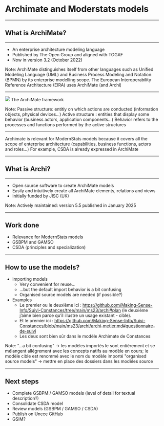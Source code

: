 # Archimate and Moderstats models

---

## What is ArchiMate?

----

- An enterprise architecture modeling language
- Published by The Open Group and aligned with TOGAF
- Now in version 3.2 (October 2022)

Note:
ArchiMate distinguishes itself from other languages such as Unified Modeling Language (UML) and Business Process Modeling and Notation (BPMN) by its enterprise modelling scope.
The European Interoperability Reference Architecture (EIRA) uses ArchiMate (and Archi)

----

<img src="full-framework.png">
The ArchiMate framework

Note:
Passive structure: entitiy on which actions are conducted (information objects, physical devices...)
Active structure : entities that display some behavior (business actors, application components...)
Behavior refers to the processes and functions performed by the active structures

----

Archimate is relevant for ModernStats models because it covers all the scope of enterprise architecture (capabilities, business functions, actors and roles...)
For example, CSDA is already expressed in ArchiMate

---

## What is Archi?

----

- Open source software to create ArchiMate models
- Easily and intuitively create all ArchiMate elements, relations and views
- Initially funded by JISC (UK)

Note:
Actively maintained: version 5.5 published in January 2025

---

## Work done

- Relevance for ModernStats models
- GSBPM and GAMSO
- CSDA (principles and specialization)

---

## How to use the models?

- Importing models
  - Very convenient for reuse...
  - ...but the default import behavior is a bit confusing
  - Organised source models are needed (if possible?)
- Examples
  - Le premier ou le deuxième ici : https://github.com/Making-Sense-Info/Suivi-Constances/tree/main/ms23/archi#plan (le deuxième j’aime bien parce qu’il illustre un usage existant - cible).
  - Et le premier ici : https://github.com/Making-Sense-Info/Suivi-Constances/blob/main/ms23/archi/archi-metier.md#questionnaire-de-suivi
  - Les deux sont bien sûr dans le modèle Archimate de Constances

Note:
"...a bit confusing" -> les modèles importés le sont entièrement et se mélangent allégrement avec les concepts natifs au modèle en cours; le modèle cible est renommé avec le nom du modèle importé
"organised source models" -> mettre en place des dossiers dans les modèles source

---

## Next steps

- Complete GSBPM / GAMSO models (level of detail for textual description?)
- Consolidate CSDA model
- Review models (GSBPM / GAMSO / CSDA)
- Publish on Unece GitHub
- GSIM?
